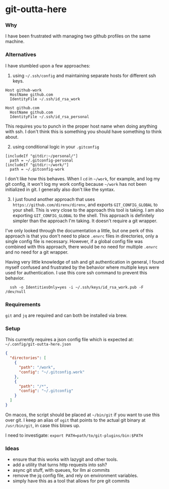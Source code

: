 # git-outta-here

### Why
I have been frustrated with managing two github profiles on the same machine.

### Alternatives
I have stumbled upon a few approaches:
1) using `~/.ssh/config` and maintaining separate hosts for different ssh keys.
```
Host github-work
  HostName github.com
  IdentityFile ~/.ssh/id_rsa_work 

Host github.com
  HostName github.com
  IdentityFile ~/.ssh/id_rsa_personal
```
This requires you to punch in the proper host name when doing anything with ssh. I don't think this is something you should have something to think about.

2) using conditional logic in your `.gitconfig`
```
[includeIf "gitdir:~/personal/"]
  path = ~/.gitconfig-personal
[includeIf "gitdir:~/work/"]
  path = ~/.gitconfig-work
```
I don't like how this behaves. When I `cd` in `~/work`, for example, and log my git config, it won't log my work config because `~/work` has not been initialized in git.
I generally also don't like the syntax.

3) I just found another approach that uses `https://github.com/direnv/direnv`, and exports `GIT_CONFIG_GLOBAL` to your shell. This is very close to the approach this tool is taking. I am also exporting `GIT_CONFIG_GLOBAL` to the shell. This approach is definitely simpler than the approach I'm taking. It doesn't require a git wrapper.

I've only looked through the documentation a little, but one perk of this approach is that you don't need to place `.envrc` files in directories, only a single config file is necessary. However, if a global config file was combined with this approach, there would be no need for multiple `.envrc` and no need for a git wrapper.

Having very little knowledge of ssh and git authentication in general, I found myself confused and frustrated by the behavior where multiple keys were used for authentication.
I use this core ssh command to prevent this behavior.
```shell
  ssh -o IdentitiesOnly=yes -i ~/.ssh/keys/id_rsa_work.pub -F /dev/null

```
### Requirements
`git` and `jq` are required and can both be installed via brew.

### Setup
This currently requires a json config file which is expected at:
`~/.config/git-outta-here.json`

```json
{
  "directories": [
    {
      "path": "/work",
      "config": "~/.gitconfig.work"
    },
    {
      "path": "/*",
      "config": "~/.gitconfig"
    }
  ]
}
```

On macos, the script should be placed at `~/bin/git` if you want to use this over git.
I keep an alias of `ogit` that points to the actual git binary at `/usr/bin/git`, in case this blows up.

I need to investigate: 
`export PATH=path/to/git-plugins/bin:$PATH`

### Ideas
- ensure that this works with lazygit and other tools.
- add a utility that turns http requests into ssh?
- async git stuff, with queues, for llm ai commits
- remove the jq config file, and rely on environment variables.
- simply have this as a tool that allows for pre git commits
